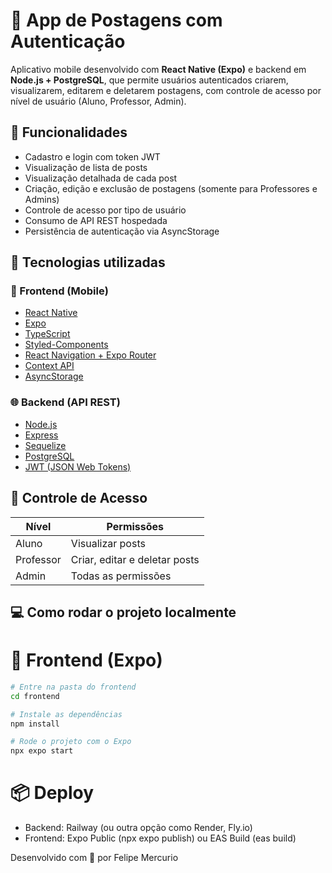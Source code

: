 # 📱 App de Postagens com Autenticação

Aplicativo mobile desenvolvido com **React Native (Expo)** e backend em **Node.js + PostgreSQL**, que permite usuários autenticados criarem, visualizarem, editarem e deletarem postagens, com controle de acesso por nível de usuário (Aluno, Professor, Admin).

## 🚀 Funcionalidades

- Cadastro e login com token JWT
- Visualização de lista de posts
- Visualização detalhada de cada post
- Criação, edição e exclusão de postagens (somente para Professores e Admins)
- Controle de acesso por tipo de usuário
- Consumo de API REST hospedada
- Persistência de autenticação via AsyncStorage

## 🧪 Tecnologias utilizadas

### 📲 Frontend (Mobile)
- [React Native](https://reactnative.dev/)
- [Expo](https://expo.dev/)
- [TypeScript](https://www.typescriptlang.org/)
- [Styled-Components](https://styled-components.com/)
- [React Navigation + Expo Router](https://expo.github.io/router/)
- [Context API](https://reactjs.org/docs/context.html)
- [AsyncStorage](https://react-native-async-storage.github.io/async-storage/)

### 🌐 Backend (API REST)
- [Node.js](https://nodejs.org/)
- [Express](https://expressjs.com/)
- [Sequelize](https://sequelize.org/)
- [PostgreSQL](https://www.postgresql.org/)
- [JWT (JSON Web Tokens)](https://jwt.io/)

## 🔐 Controle de Acesso

| Nível       | Permissões                      |
|-------------|---------------------------------|
| Aluno       | Visualizar posts                |
| Professor   | Criar, editar e deletar posts   |
| Admin       | Todas as permissões             |

## 💻 Como rodar o projeto localmente

# 📲 Frontend (Expo)

```bash
# Entre na pasta do frontend
cd frontend

# Instale as dependências
npm install

# Rode o projeto com o Expo
npx expo start
```

# 📦 Deploy

* Backend: Railway (ou outra opção como Render, Fly.io)
* Frontend: Expo Public (npx expo publish) ou EAS Build (eas build)


Desenvolvido com 💙 por Felipe Mercurio